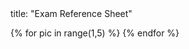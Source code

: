 <frontmatter>
title: "Exam Reference Sheet"
</frontmatter>

{% for pic in range(1,5) %}
<pic src="images/uml/Slide{{ pic }}.png" width="1080"/>
{% endfor %}

<include src="uml-reference-sheet.md#main" />
